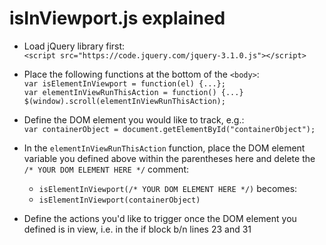 # isInViewport.js explained  

* Load jQuery library first:  
`<script src="https://code.jquery.com/jquery-3.1.0.js"></script>`  

* Place the following functions at the bottom of the `<body>`:  
`var isElementInViewport = function(el) {...};`  
`var elementInViewRunThisAction = function() {...}`  
`$(window).scroll(elementInViewRunThisAction);`  

* Define the DOM element you would like to track, e.g.:  
`var containerObject = document.getElementById("containerObject");`  

* In the `elementInViewRunThisAction` function, place the DOM element variable you defined above within the parentheses here and delete the `/* YOUR DOM ELEMENT HERE */` comment: 
  * `isElementInViewport(/* YOUR DOM ELEMENT HERE */)` becomes:  
  * `isElementInViewport(containerObject)`  

* Define the actions you'd like to trigger once the DOM element you defined is in view, i.e. in the if block b/n lines 23 and 31  

